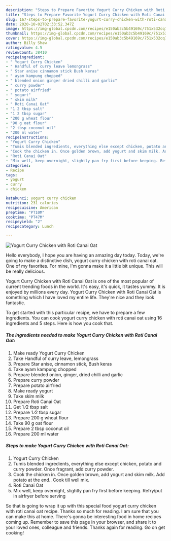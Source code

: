 ```yaml
---
description: "Steps to Prepare Favorite Yogurt Curry Chicken with Roti Canai Oat"
title: "Steps to Prepare Favorite Yogurt Curry Chicken with Roti Canai Oat"
slug: 167-steps-to-prepare-favorite-yogurt-curry-chicken-with-roti-canai-oat
date: 2020-10-02T02:33:52.347Z
image: https://img-global.cpcdn.com/recipes/e150ab3c5b49169c/751x532cq70/yogurt-curry-chicken-with-roti-canai-oat-resipi-foto-utama.jpg
thumbnail: https://img-global.cpcdn.com/recipes/e150ab3c5b49169c/751x532cq70/yogurt-curry-chicken-with-roti-canai-oat-resipi-foto-utama.jpg
cover: https://img-global.cpcdn.com/recipes/e150ab3c5b49169c/751x532cq70/yogurt-curry-chicken-with-roti-canai-oat-resipi-foto-utama.jpg
author: Billy Shaw
ratingvalue: 4.5
reviewcount: 38410
recipeingredient:
- " Yogurt Curry Chicken"
- " Handful of curry leave lemongrass"
- " Star anise cinnamon stick Bush keras"
- " ayam kampung chopped"
- " blended onion ginger dried chilli and garlic"
- " curry powder"
- " potato airfried"
- " yogurt"
- " skim milk"
- " Roti Canai Oat"
- "1 2 tbsp salt"
- "1 2 tbsp sugar"
- "200 g wheat flour"
- "90 g oat flour"
- "2 tbsp coconut oil"
- "200 ml water"
recipeinstructions:
- "Yogurt Curry Chicken"
- "Tumis blended ingredients, everything else except chicken, potato and curry powder. Once fragrant, add curry powder."
- "Cook the chicken in. Once golden brown, add yogurt and skim milk. Add potato at the end.. Cook till well mix."
- "Roti Canai Oat"
- "Mix well, keep overnight, slightly pan fry first before keeping. Refry/put in airfryer before serving"
categories:
- Recipe
tags:
- yogurt
- curry
- chicken

katakunci: yogurt curry chicken 
nutrition: 231 calories
recipecuisine: American
preptime: "PT10M"
cooktime: "PT47M"
recipeyield: "2"
recipecategory: Lunch

---
```



![Yogurt Curry Chicken with Roti Canai Oat](https://img-global.cpcdn.com/recipes/e150ab3c5b49169c/751x532cq70/yogurt-curry-chicken-with-roti-canai-oat-resipi-foto-utama.jpg)

Hello everybody, I hope you are having an amazing day today. Today, we're going to make a distinctive dish, yogurt curry chicken with roti canai oat. One of my favorites. For mine, I'm gonna make it a little bit unique. This will be really delicious.

Yogurt Curry Chicken with Roti Canai Oat is one of the most popular of current trending foods in the world. It's easy, it's quick, it tastes yummy. It is enjoyed by millions every day. Yogurt Curry Chicken with Roti Canai Oat is something which I have loved my entire life. They're nice and they look fantastic.




To get started with this particular recipe, we have to prepare a few ingredients. You can cook yogurt curry chicken with roti canai oat using 16 ingredients and 5 steps. Here is how you cook that.

<!--inarticleads1-->

##### The ingredients needed to make Yogurt Curry Chicken with Roti Canai Oat:

1. Make ready  Yogurt Curry Chicken
1. Take  Handful of curry leave, lemongrass
1. Prepare  Star anise, cinnamon stick, Bush keras
1. Take  ayam kampung chopped
1. Prepare  blended onion, ginger, dried chilli and garlic
1. Prepare  curry powder
1. Prepare  potato airfried
1. Make ready  yogurt
1. Take  skim milk
1. Prepare  Roti Canai Oat
1. Get 1 ⁄2 tbsp salt
1. Prepare 1 ⁄2 tbsp sugar
1. Prepare 200 g wheat flour
1. Take 90 g oat flour
1. Prepare 2 tbsp coconut oil
1. Prepare 200 ml water




<!--inarticleads2-->

##### Steps to make Yogurt Curry Chicken with Roti Canai Oat:

1. Yogurt Curry Chicken
1. Tumis blended ingredients, everything else except chicken, potato and curry powder. Once fragrant, add curry powder.
1. Cook the chicken in. Once golden brown, add yogurt and skim milk. Add potato at the end.. Cook till well mix.
1. Roti Canai Oat
1. Mix well, keep overnight, slightly pan fry first before keeping. Refry/put in airfryer before serving




So that is going to wrap it up with this special food yogurt curry chicken with roti canai oat recipe. Thanks so much for reading. I am sure that you can make this at home. There's gonna be interesting food in home recipes coming up. Remember to save this page in your browser, and share it to your loved ones, colleague and friends. Thanks again for reading. Go on get cooking!
